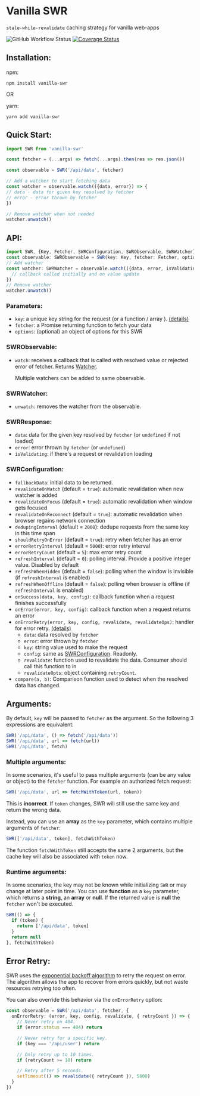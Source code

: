 # Vanilla SWR
`stale-while-revalidate` caching strategy for vanilla web-apps

![GitHub Workflow Status](https://img.shields.io/github/workflow/status/droyson/vanilla-swr/build)
[![Coverage Status](https://coveralls.io/repos/github/droyson/vanilla-swr/badge.svg?branch=main)](https://coveralls.io/github/droyson/vanilla-swr?branch=main)

## Installation:
npm:
```
npm install vanilla-swr
```
OR

yarn:
```
yarn add vanilla-swr
```

## Quick Start:
```typescript
import SWR from 'vanilla-swr'

const fetcher = (...args) => fetch(...args).then(res => res.json())

const observable = SWR('/api/data', fetcher)

// Add a watcher to start fetching data
const watcher = observable.watch(({data, error}) => {
// data - data for given key resolved by fetcher
// error - error thrown by fetcher
})

// Remove watcher when not needed
watcher.unwatch()
```

## API:
```typescript
import SWR, {Key, Fetcher, SWRConfiguration, SWRObservable, SWRWatcher} from 'vanilla-swr'
const observable: SWRObservable = SWR(key: Key, fetcher: Fetcher, options: SWRConfiguration)
// Add watcher
const watcher: SWRWatcher = observable.watch(({data, error, isValidating}: SWRResponse) => {
  // callback called initially and on value update
})
// Remove watcher
watcher.unwatch()
```

### Parameters:
* `key`: a unique key string for the request (or a function / array ). [(details)](#Arguments)
* `fetcher`: a Promise returning function to fetch your data
* `options`: (optional) an object of options for this SWR

### SWRObservable:
* `watch`: receives a callback that is called with resolved value or rejected error of fetcher. Returns [Watcher](#SWRWatcher).
  
  Multiple watchers can be added to same observable.

### SWRWatcher:
* `unwatch`: removes the watcher from the observable.

### SWRResponse:
* `data`: data for the given key resolved by `fetcher` (or `undefined` if not loaded)
* `error`: error thrown by `fetcher` (or `undefined`)
* `isValidating`: if there's a request or revalidation loading

### SWRConfiguration:
* `fallbackData`: initial data to be returned.
* `revalidateOnWatch` (default = `true`): automatic revalidation when new watcher is added
* `revalidateOnFocus` (default = `true`): automatic revalidation when window gets focused
* `revalidateOnReconnect` (default = `true`): automatic revalidation when browser regains network connection
* `dedupingInterval` (default = `2000`): dedupe requests from the same key in this time span
* `shouldRetryOnError` (default = `true`): retry when fetcher has an error
* `errorRetryInterval` (default = `5000`): error retry interval
* `errorRetryCount` (default = `5`): max error retry count
* `refreshInterval` (default = `0`): polling interval. Provide a positive integer value. Disabled by default
* `refreshWhenHidden` (default = `false`): polling when the window is invisible (if `refreshInterval` is enabled)
* `refreshWhenOffline` (default = `false`): polling when browser is offline (if `refreshInterval` is enabled)
* `onSuccess(data, key, config)`: callback function when a request finishes successfully
* `onError(error, key, config)`: callback function when a request returns an error
* `onErrorRetry(error, key, config, revalidate, revalidateOps)`: handler for error retry. [(details)](#Error-Retry)
  * `data`: data resolved by `fetcher`
  * `error`: error thrown by `fetcher`
  * `key`: string value used to make the request
  * `config`: same as [SWRConfiguration](#SWRConfiguration). Readonly.
  * `revalidate`: function used to revalidate the data. Consumer should call this function to in
  * `revalidateOpts`: object containing `retryCount`.
* `compare(a, b)`: Comparison function used to detect when the resolved data has changed.

## Arguments:
By default, `key` will be passed to `fetcher` as the argument. So the following 3 expressions are equivalent:
```typescript
SWR('/api/data', () => fetch('/api/data'))
SWR('/api/data', url => fetch(url))
SWR('/api/data', fetch)
```

### Multiple arguments:
In some scenarios, it's useful to pass multiple arguments (can be any value or object) to the `fetcher` function. For example an authorized fetch request:
```typescript
SWR('/api/data', url => fetchWithToken(url, token))
```
This is **incorrect**. If `token` changes, SWR will still use the same key and return the wrong data.

Instead, you can use an **array** as the `key` parameter, which contains multiple arguments of `fetcher`:
```typescript
SWR(['/api/data', token], fetchWithToken)
```
The function `fetchWithToken` still accepts the same 2 arguments, but the cache key will also be associated with `token` now.

### Runtime arguments:
In some scenarios, the key may not be known while initializing `SWR` or may change at later point in time. You can use **function** as a `key` parameter, which returns a **string**, an **array** or **null**. If the returned value is **null** the `fetcher` won't be executed.
```typescript
SWR(() => {
  if (token) {
    return ['/api/data', token]
  }
  return null
}, fetchWithToken)
```

## Error Retry:
SWR uses the [exponential backoff algorithm](https://en.wikipedia.org/wiki/Exponential_backoff) to retry the request on error. The algorithm allows the app to recover from errors quickly, but not waste resources retrying too often.

You can also override this behavior via the `onErrorRetry` option:
```typescript
const observable = SWR('/api/data', fetcher, {
  onErrorRetry: (error, key, config, revalidate, { retryCount }) => {
    // Never retry on 404.
    if (error.status === 404) return

    // Never retry for a specific key.
    if (key === '/api/user') return

    // Only retry up to 10 times.
    if (retryCount >= 10) return

    // Retry after 5 seconds.
    setTimeout(() => revalidate({ retryCount }), 5000)
  }
})
```
